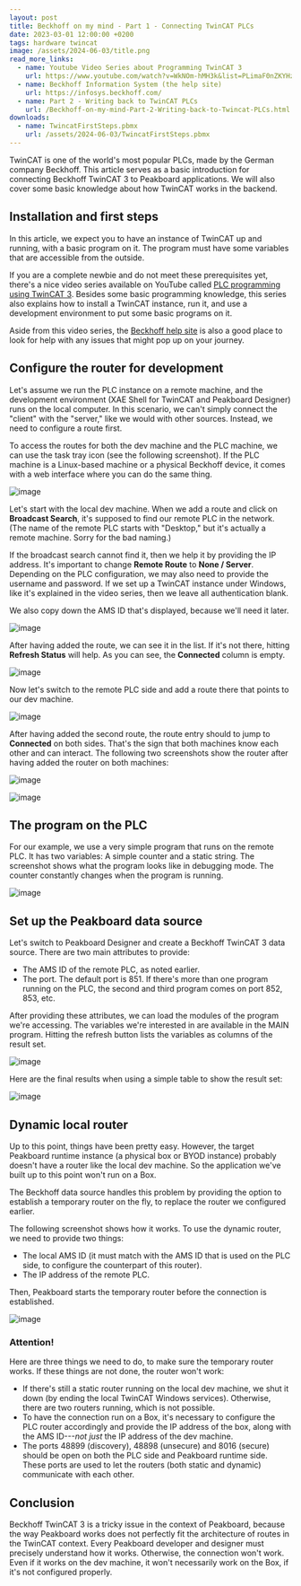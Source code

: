 ```yaml
---
layout: post
title: Beckhoff on my mind - Part 1 - Connecting TwinCAT PLCs
date: 2023-03-01 12:00:00 +0200
tags: hardware twincat
image: /assets/2024-06-03/title.png
read_more_links:
  - name: Youtube Video Series about Programming TwinCAT 3
    url: https://www.youtube.com/watch?v=WkNOm-hMH3k&list=PLimaF0nZKYHz3I3kFP4myaAYjmYk1SowO&ab_channel=JakobSagatowski
  - name: Beckhoff Information System (the help site)
    url: https://infosys.beckhoff.com/
  - name: Part 2 - Writing back to TwinCAT PLCs
    url: /Beckhoff-on-my-mind-Part-2-Writing-back-to-Twincat-PLCs.html
downloads:
  - name: TwincatFirstSteps.pbmx
    url: /assets/2024-06-03/TwincatFirstSteps.pbmx
---
```

TwinCAT is one of the world's most popular PLCs, made by the German company Beckhoff. This article serves as a basic introduction for connecting Beckhoff TwinCAT 3 to Peakboard applications. We will also cover some basic knowledge about how TwinCAT works in the backend. 

## Installation and first steps

In this article, we expect you to have an instance of TwinCAT up and running, with a basic program on it. The program must have some variables that are accessible from the outside.

If you are a complete newbie and do not meet these prerequisites yet, there's a nice video series available on YouTube called [PLC programming using TwinCAT 3](https://www.youtube.com/watch?v=WkNOm-hMH3k&list=PLimaF0nZKYHz3I3kFP4myaAYjmYk1SowO&ab_channel=JakobSagatowski). Besides some basic programming knowledge, this series also explains how to install a TwinCAT instance, run it, and use a development environment to put some basic programs on it.

Aside from this video series, the [Beckhoff help site](https://infosys.beckhoff.com/) is also a good place to look for help with any issues that might pop up on your journey.

## Configure the router for development

Let's assume we run the PLC instance on a remote machine, and the development environment (XAE Shell for TwinCAT and Peakboard Designer) runs on the local computer. In this scenario, we can't simply connect the "client" with the "server," like we would with other sources. Instead, we need to configure a route first.

To access the routes for both the dev machine and the PLC machine, we can use the task tray icon (see the following screenshot). If the PLC machine is a Linux-based machine or a physical Beckhoff device, it comes with a web interface where you can do the same thing.

![image](/assets/2024-06-03/010.png)

Let's start with the local dev machine. When we add a route and click on **Broadcast Search**, it's supposed to find our remote PLC in the network. (The name of the remote PLC starts with "Desktop," but it's actually a remote machine. Sorry for the bad naming.)

If the broadcast search cannot find it, then we help it by providing the IP address. It's important to change **Remote Route** to **None / Server**. Depending on the PLC configuration, we may also need to provide the username and password. If we set up a TwinCAT instance under Windows, like it's explained in the video series, then we leave all authentication blank.

We also copy down the AMS ID that's displayed, because we'll need it later.

![image](/assets/2024-06-03/020.png)

After having added the route, we can see it in the list. If it's not there, hitting **Refresh Status** will help. As you can see, the **Connected** column is empty.

![image](/assets/2024-06-03/021.png)

Now let's switch to the remote PLC side and add a route there that points to our dev machine.

![image](/assets/2024-06-03/030.png)

After having added the second route, the route entry should to jump to **Connected** on both sides. That's the sign that both machines know each other and can interact. The following two screenshots show the router after having added the router on both machines:

![image](/assets/2024-06-03/031.png)

![image](/assets/2024-06-03/040.png)

## The program on the PLC

For our example, we use a very simple program that runs on the remote PLC. It has two variables: A simple counter and a static string. The screenshot shows what the program looks like in debugging mode. The counter constantly changes when the program is running.

![image](/assets/2024-06-03/050.gif)

## Set up the Peakboard data source

Let's switch to Peakboard Designer and create a Beckhoff TwinCAT 3 data source. There are two main attributes to provide:
* The AMS ID of the remote PLC, as noted earlier.
* The port. The default port is 851. If there's more than one program running on the PLC, the second and third program comes on port 852, 853, etc.

After providing these attributes, we can load the modules of the program we're accessing. The variables we're interested in are available in the MAIN program. Hitting the refresh button lists the variables as columns of the result set. 

![image](/assets/2024-06-03/060.png)

Here are the final results when using a simple table to show the result set:

![image](/assets/2024-06-03/061.gif)

## Dynamic local router

Up to this point, things have been pretty easy. However, the target Peakboard runtime instance (a physical box or BYOD instance) probably doesn't have a router like the local dev machine. So the application we've built up to this point won't run on a Box.

The Beckhoff data source handles this problem by providing the option to establish a temporary router on the fly, to replace the router we configured earlier.

The following screenshot shows how it works. To use the dynamic router, we need to provide two things:
* The local AMS ID (it must match with the AMS ID that is used on the PLC side, to configure the counterpart of this router).
* The IP address of the remote PLC.

Then, Peakboard starts the temporary router before the connection is established. 

![image](/assets/2024-06-03/070.png)

### Attention!
Here are three things we need to do, to make sure the temporary router works. If these things are not done, the router won't work:
* If there's still a static router running on the local dev machine, we shut it down (by ending the local TwinCAT Windows services). Otherwise, there are two routers running, which is not possible.
* To have the connection run on a Box, it's necessary to configure the PLC router accordingly and provide the IP address of the box, along with the AMS ID---*not just* the IP address of the dev machine.
* The ports 48899 (discovery), 48898 (unsecure) and 8016 (secure) should be open on both the PLC side and Peakboard runtime side. These ports are used to let the routers (both static and dynamic) communicate with each other.

## Conclusion

Beckhoff TwinCAT 3 is a tricky issue in the context of Peakboard, because the way Peakboard works does not perfectly fit the architecture of routes in the TwinCAT context. Every Peakboard developer and designer must precisely understand how it works. Otherwise, the connection won't work. Even if it works on the dev machine, it won't necessarily work on the Box, if it's not configured properly.
